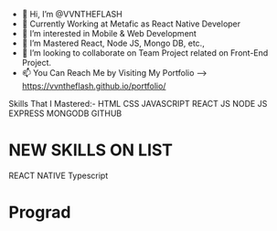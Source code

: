- 👋 Hi, I’m @VVNTHEFLASH
- 🎸 Currently Working at Metafic as React Native Developer
- 👀 I’m interested in Mobile & Web Development
- 🌱 I’m Mastered React, Node JS, Mongo DB, etc.,
- 💞️ I’m looking to collaborate on Team Project related on Front-End Project.
- 📫 You Can Reach Me by Visiting My Portfolio -->   https://vvntheflash.github.io/portfolio/

Skills That I Mastered:-
HTML
CSS
JAVASCRIPT
REACT JS
NODE JS
EXPRESS
MONGODB
GITHUB

# NEW SKILLS ON LIST
REACT NATIVE
Typescript
# Prograd

<!---
VVNTHEFLASH/VVNTHEFLASH is a ✨ special ✨ repository because its `README.md` (this file) appears on your GitHub profile.
You can click the Preview link to take a look at your changes.
--->
